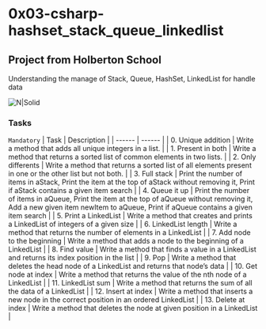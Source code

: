 # 0x03-csharp-hashset_stack_queue_linkedlist

## Project from Holberton School

Understanding the manage of Stack, Queue, HashSet, LinkedList for handle data

![N|Solid](https://upload.wikimedia.org/wikipedia/commons/thumb/4/4f/Csharp_Logo.png/245px-Csharp_Logo.png)

### Tasks
``Mandatory``
| Task | Description |
| ------ | ------ |
| 0. Unique addition | Write a method that adds all unique integers in a list. |
| 1. Present in both | Write a method that returns a sorted list of common elements in two lists. |
| 2. Only differents | Write a method that returns a sorted list of all elements present in one or the other list but not both. |
| 3. Full stack | Print the number of items in aStack, Print the item at the top of aStack without removing it, Print if aStack contains a given item search |
| 4. Queue it up | Print the number of items in aQueue, Print the item at the top of aQueue without removing it, Add a new given item newItem to aQueue, Print if aQueue contains a given item search |
| 5. Print a LinkedList | Write a method that creates and prints a LinkedList of integers of a given size |
| 6. LinkedList length | Write a method that returns the number of elements in a LinkedList |
| 7. Add node to the beginning | Write a method that adds a node to the beginning of a LinkedList |
| 8. Find value | Write a method that finds a value in a LinkedList and returns its index position in the list |
| 9. Pop | Write a method that deletes the head node of a LinkedList and returns that node’s data |
| 10. Get node at index  | Write a method that returns the value of the nth node of a LinkedList |
| 11. LinkedList sum | Write a method that returns the sum of all the data of a LinkedList |
| 12. Insert at index | Write a method that inserts a new node in the correct position in an ordered LinkedList |
| 13. Delete at index | Write a method that deletes the node at given position in a LinkedList |
